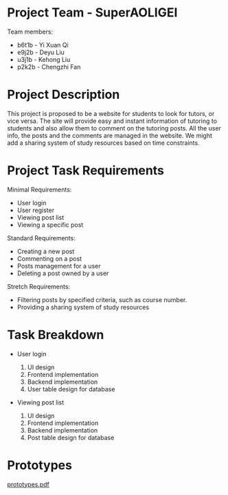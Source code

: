 # Project Team - SuperAOLIGEI

Team members:
* b6t1b - Yi Xuan Qi
* e9j2b - Deyu Liu
* u3j1b - Kehong Liu
* p2k2b - Chengzhi Fan

# Project Description

This project is proposed to be a website for students to look for tutors, or vice versa. The site will provide easy and instant information of tutoring to students and also allow them to comment on the tutoring posts. All the user info, the posts and the comments are managed in the website. We might add a sharing system of study resources based on time constraints.

# Project Task Requirements

Minimal Requirements:
* User login
* User register
* Viewing post list
* Viewing a specific post

Standard Requirements:
* Creating a new post
* Commenting on a post
* Posts management for a user
* Deleting a post owned by a user

Stretch Requirements:
* Filtering posts by specified criteria, such as course number.
* Providing a sharing system of study resources

# Task Breakdown

* User login
    1. UI design
    2. Frontend implementation
    3. Backend implementation
    4. User table design for database

* Viewing post list
    1. UI design
    2. Frontend implementation
    3. Backend implementation
    4. Post table design for database

# Prototypes

[prototypes.pdf](Project%20Requirements/prototypes.pdf)
